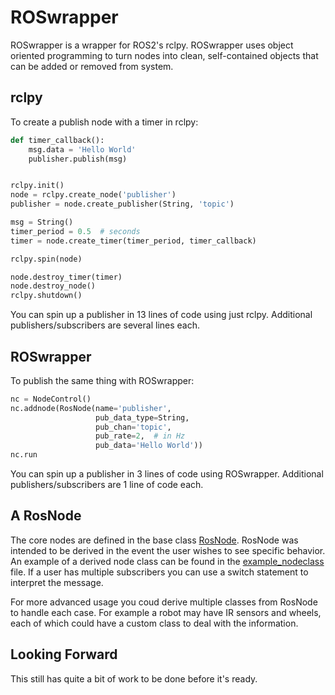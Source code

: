# ROSwrapper
ROSwrapper is a wrapper for ROS2's rclpy. ROSwrapper uses object oriented programming to turn nodes into clean, self-contained objects that can be added or removed from system.

## rclpy
To create a publish node with a timer in rclpy:
```python
def timer_callback():
    msg.data = 'Hello World'
    publisher.publish(msg)


rclpy.init()
node = rclpy.create_node('publisher')
publisher = node.create_publisher(String, 'topic')

msg = String()
timer_period = 0.5  # seconds
timer = node.create_timer(timer_period, timer_callback)

rclpy.spin(node)

node.destroy_timer(timer)
node.destroy_node()
rclpy.shutdown()
```
You can spin up a publisher in 13 lines of code using just rclpy. Additional publishers/subscribers are several lines each.

## ROSwrapper
To publish the same thing with ROSwrapper:
```python
nc = NodeControl()
nc.addnode(RosNode(name='publisher',
                   pub_data_type=String,
                   pub_chan='topic',
                   pub_rate=2,  # in Hz
                   pub_data='Hello World'))
nc.run
```
You can spin up a publisher in 3 lines of code using ROSwrapper. Additional publishers/subscribers are 1 line of code each.

## A RosNode
The core nodes are defined in the base class [RosNode](rosnode.py). RosNode was intended to be derived in the event the user wishes to see specific behavior. An example of a derived node class can be found in the [example_nodeclass](example_nodeclass.py) file. If a user has multiple subscribers you can use a switch statement to interpret the message. 

For more advanced usage you coud derive multiple classes from RosNode to handle each case. For example a robot may have IR sensors and wheels, each of which could have a custom class to deal with the information.

## Looking Forward
This still has quite a bit of work to be done before it's ready.
